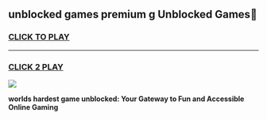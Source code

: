
## unblocked games premium g Unblocked Games👋
<h3>
<a href="https://premium.freeplayer.one?title=unblocked_games_premium_g&ref=16F">CLICK TO PLAY</a></h3>
<hr>

<h3>
<a href="https://premium.freeplayer.one?title=unblocked_games_premium_g&ref=16F">CLICK 2 PLAY</a>
  
</h3>

<a href="https://premium.freeplayer.one?title=unblocked_games_premium_g&ref=16F/"><img src="https://clearcache.store/games.png"></a>


**worlds hardest game unblocked: Your Gateway to Fun and Accessible Online Gaming**
